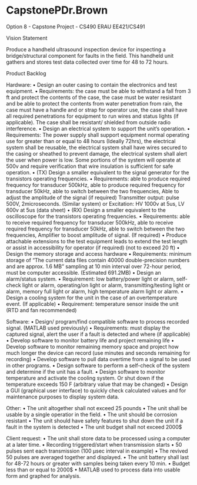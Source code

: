 # CapstonePDr.Brown
Option 8 - Capstone Project - CS490 ERAU
			      EE421/CS491

Vision Statement

Produce a handheld ultrasound inspection device for inspecting a bridge/structural component for faults in the field. This handheld unit gathers and stores test data collected over time for 48 to 72 hours.

Product Backlog

Hardware:
	•	Design an outer casing to contain the electronics and test equipment.
	•	Requirements: the case must be able to withstand a fall from 3 ft and protect the contents of the case, the case must be water resistant and be able to protect the contents from water penetration from rain, 				      the case must have a handle and or strap for operator use, the case shall have all required penetrations for equipment to run wires and status lights (if applicable). The case shall be resistant/ 			      shielded from outside radio interference.
	•	Design an electrical system to support the unit’s operation.
	•	Requirements: The power supply shall support equipment normal operating use for greater than or equal to 48 hours (Ideally 72hrs), the electrical system shall be reusable, the electrical system shall have wires 			      secured to the casing or sheathed to prevent damage, the electrical system shall alert the user when power is low. Some portions of the system will operate at 500v and require verification that 			      wire insulation is sufficient for safe operation. 
	•	(TX) Design a smaller equivalent to the signal generator for the transistors operating frequencies.
	•	Requirements: able to produce required frequency for transducer 500kHz, able to produce required frequency for transducer 50kHz, able to switch between the two frequencies, Able to adjust the amplitude of 			              the signal (if required) Transmitter output: pulse 500V, 2microseconds. (Similar system) or Excitation: HV 1000v at 5us, LV 600v at 5us (data sheet)
	•	(RX) Design a smaller equivalent to the oscilloscope for the transistors operating frequencies.
	•	Requirements: able to receive required frequency for transducer 500kHz, able to receive required frequency for transducer 50kHz, able to switch between the two frequencies, Amplifier to boost amplitude of signal. 			      (If required)
	•	Produce attachable extensions to the test equipment leads to extend the test length or assist in accessibility for operator (if required) (not to exceed 20 ft)
	•	Design the memory storage and access hardware
	•	Requirements: minimum storage of “The current data files contain 40000 double-precision numbers and are approx. 1.6 MB” sampling at 10 min interval over 72-hour period, must be computer accessible. 					      (Estimated 691.2MB)
	•	Design an alarm/status system.
	•	Requirement: low battery/power light or alarm, self-check light or alarm, operating/on light or alarm, transmitting/testing light or alarm, memory full light or alarm, high temperature alarm light or alarm.
	•	Design a cooling system for the unit in the case of an overtemperature event. (If applicable)
	•	Requirement: temperature sensor inside the unit (RTD and fan recommended)

Software:
	•	Design/ program/find compatible software to process recorded signal. (MATLAB used previously)
	•	Requirements: must display the captured signal, alert the user if a fault is detected and where (if applicable)
	•	Develop software to monitor battery life and project remaining life 
	•	Develop software to monitor remaining memory space and project how much longer the device can record (use minutes and seconds remaining for recording)
	•	Develop software to pull data overtime from a signal to be used in other programs.
	•	Design software to perform a self-check of the system and determine if the unit has a fault.
	•	Design software to monitor temperature and activate the cooling system. Or shut down if the temperature exceeds 150 F (arbitrary value that may be changed)
	•	Design a GUI (graphical user interface) to quickly check calculated values and for maintenance purposes to display system data.
	
Other:
	•	The unit altogether shall not exceed 25 pounds 
	•	The unit shall be usable by a single operatior in the field.
	•	The unit should be corrosion resistant
	•	The unit should have safety features to shut down the unit if a fault in the system is detected
	•	The unit budget shall not exceed 2000$

Client request:
	•	The unit shall store data to be processed using a computer at a later time.
	•	Recording triggered/start when transmission starts
	•	50 pulses sent each transmission (100 µsec interval in example)
	•	The revived 50 pulses are averaged together and displayed.
	•	The unit battery shall last for 48-72 hours or greater with samples being taken every 10 min.
	•	Budget less than or equal to 2000$
	•	MATLAB used to process data into usable form and graphed for analysis.

